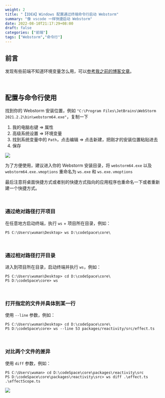 ```yaml
---
weight: 2
title: "【IDEA】Windows 配置通过终端命令行启动 Webstorm"
summary: "像 vscode 一样快捷启动 Webstorm"
date: 2022-08-10T21:17:29+08:00
draft: false
categories: ["前端"]
tags: ["Webstorm","命令行"]
---
```


## 前言

发现有些前端不知道环境变量怎么用，可以[参考我之前的博客文章](https://wumanho.cn/posts/cmd/#shell-%E7%9A%84%E6%9F%A5%E6%89%BE%E6%9C%BA%E5%88%B6-)。

&nbsp;

## 配置与命令行使用

找到你的 Webstorm 安装位置，例如 `"C:\Program Files\JetBrains\WebStorm 2021.2.2\bin\webstorm64.exe"`，复制一下

1. 我的电脑右键 => 属性
2. 高级系统设置 => 环境变量
3. 找到系统变量中的 `Path`，点击编辑 => 点击新建，把刚才的安装位置粘贴进去
4. 保存

![](https://wumanhoblogimg.obs.cn-south-1.myhuaweicloud.com/images/ws/wseve.jpg)

为了方便使用，建议进入你的 Webstorm 安装目录，将 `webstorm64.exe` 以及 `webstorm64.exe.vmoptions` 重命名为 `ws.exe` 和 `ws.exe.vmoptions`

最后注意将桌面快捷方式或者别的快捷方式指向的应用程序也重命名一下或者重新建一个快捷方式。

&nbsp;

### 通过绝对路径打开项目

在任意地方启动终端，执行 `ws` + 项目所在目录，例如：

```
PS C:\Users\wuman\Desktop> ws D:\codeSpace\core\
```

&nbsp;

### 通过相对路径打开目录

进入到项目所在目录，启动终端并执行 `ws`，例如：

```
PS C:\Users\wuman\Desktop> cd D:\codeSpace\core\
PS D:\codeSpace\core> ws
```

&nbsp;

### 打开指定的文件并具体到某一行

使用 `--line` 参数，例如：

```
PS C:\Users\wuman\Desktop> cd D:\codeSpace\core\
PS D:\codeSpace\core> ws --line 53 packages/reactivity/src/effect.ts
```

&nbsp;

### 对比两个文件的差异

使用 `diff` 参数，例如：

```
PS C:\Users\wuman> cd D:\codeSpace\core\packages\reactivity\src
PS D:\codeSpace\core\packages\reactivity\src> ws diff .\effect.ts .\effectScope.ts
```

![](https://wumanhoblogimg.obs.cn-south-1.myhuaweicloud.com/images/ws/wsdiff.jpg)

